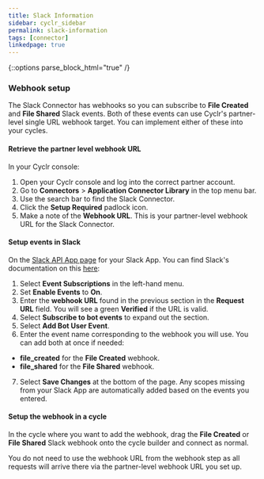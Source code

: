 ```yaml
---
title: Slack Information
sidebar: cyclr_sidebar
permalink: slack-information
tags: [connector]
linkedpage: true
---
```

{::options parse_block_html="true" /}
<section class="card">

### Webhook setup

The Slack Connector has webhooks so you can subscribe to **File Created** and **File Shared** Slack events. Both of these events can use Cyclr's partner-level single URL webhook target. You can implement either of these into your cycles.

#### Retrieve the partner level webhook URL

In your Cyclr console:

1. Open your Cyclr console and log into the correct partner account.
2. Go to **Connectors** > **Application Connector Library** in the top menu bar.
3. Use the search bar to find the Slack Connector.
4. Click the **Setup Required** padlock icon.
5. Make a note of the **Webhook URL**. This is your partner-level webhook URL for the Slack Connector.

#### Setup events in Slack

On the [Slack API App page](https://api.slack.com/apps/) for your Slack App. You can find Slack's documentation on this [here](https://api.slack.com/apis/connections/events-api):

1. Select **Event Subscriptions** in the left-hand menu.
2. Set **Enable Events** to **On**.
3. Enter the **webhook URL** found in the previous section in the **Request URL** field. You will see a green **Verified** if the URL is valid.
4. Select **Subscribe to bot events** to expand out the section.
5. Select **Add Bot User Event**.
6. Enter the event name corresponding to the webhook you will use. You can add both at once if needed:
  -   **file_created** for the **File Created** webhook.
  -   **file_shared** for the **File Shared** webhook.

7. Select **Save Changes** at the bottom of the page. Any scopes missing from your Slack App are automatically added based on the events you entered.

#### Setup the webhook in a cycle

In the cycle where you want to add the webhook, drag the **File Created** or **File Shared** Slack webhook onto the cycle builder and connect as normal.

You do not need to use the webhook URL from the webhook step as all requests will arrive there via the partner-level webhook URL you set up.

</section>

